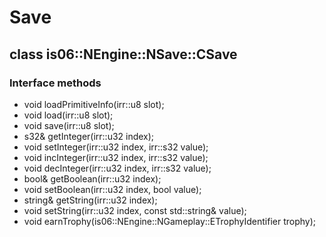 Save
====

class is06::NEngine::NSave::CSave
---------------------------------

### Interface methods

* void loadPrimitiveInfo(irr::u8 slot);
* void load(irr::u8 slot);
* void save(irr::u8 slot);
* s32& getInteger(irr::u32 index);
* void setInteger(irr::u32 index, irr::s32 value);
* void incInteger(irr::u32 index, irr::s32 value);
* void decInteger(irr::u32 index, irr::s32 value);
* bool& getBoolean(irr::u32 index);
* void setBoolean(irr::u32 index, bool value);
* string& getString(irr::u32 index);
* void setString(irr::u32 index, const std::string& value);
* void earnTrophy(is06::NEngine::NGameplay::ETrophyIdentifier trophy);